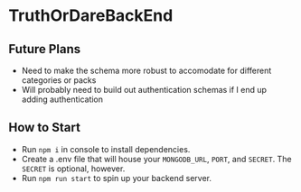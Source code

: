 # TruthOrDareBackEnd

## Future Plans

- Need to make the schema more robust to accomodate for different categories or packs
- Will probably need to build out authentication schemas if I end up adding authentication

## How to Start

- Run `npm i` in console to install dependencies.
- Create a .env file that will house your `MONGODB_URL`, `PORT`, and `SECRET`. The `SECRET` is optional, however.
- Run `npm run start` to spin up your backend server.